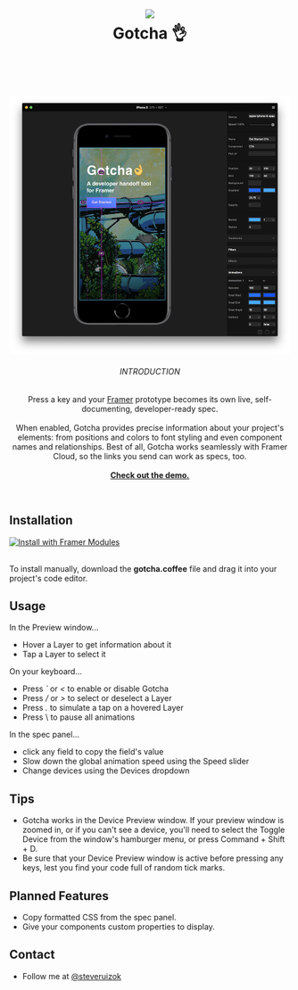 <h1 align="center">
  <img src="icon.png" width="160"><br>
  Gotcha 👌<br>
  <br>
</h1>
<br>
<p align="center">  
	<a href="https://framer.cloud/OPNdS"><img src="splash.png" width="800"></a>
	<br>
	<h6 align="center">INTRODUCTION</h6>
	<p align="center" width="800">
	  	Press a key and your <a href="http://framer.com">Framer</a> prototype becomes its own live, self-documenting, developer-ready spec.<br><br>When enabled, Gotcha provides precise information about your project's elements: from positions and colors to font styling and even component names and relationships. Best of all, Gotcha works seamlessly with Framer Cloud, so the links you send can work as specs, too.<br><br><a href="https://framer.cloud/OPNdS"><b>Check out the demo.</b></a>
	</p>
</p>
<br>

## Installation

<a href='https://open.framermodules.com/Gotcha'>
    <img alt='Install with Framer Modules'
    src='https://www.framermodules.com/assets/badge@2x.png' width='160' height='40' />
</a>
<br>
<br>

To install manually, download the **gotcha.coffee** file and drag it into your project's code editor.

## Usage

In the Preview window...
- Hover a Layer to get information about it
- Tap a Layer to select it

On your keyboard...
- Press *`* or *<* to enable or disable Gotcha
- Press */* or *>* to select or deselect a Layer
- Press *.* to simulate a tap on a hovered Layer
- Press \ to pause all animations

In the spec panel...
- click any field to copy the field's value
- Slow down the global animation speed using the Speed slider
- Change devices using the Devices dropdown


## Tips

- Gotcha works in the Device Preview window. If your preview window is zoomed in, or if you can't see a device, you'll need to select the Toggle Device from the window's hamburger menu, or press Command + Shift + D.
- Be sure that your Device Preview window is active before pressing any keys, lest you find your code full of random tick marks.


## Planned Features

- Copy formatted CSS from the spec panel.
- Give your components custom properties to display.

## Contact

- Follow me at <a href="https://twitter.com/steveruizok">@steveruizok</a>
